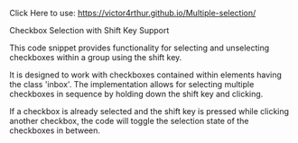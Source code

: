 Click Here to use:  https://victor4rthur.github.io/Multiple-selection/ 

Checkbox Selection with Shift Key Support 

This code snippet provides functionality for selecting and unselecting checkboxes within a group using the shift key.

It is designed to work with checkboxes contained within elements having the class 'inbox'.
The implementation allows for selecting multiple checkboxes in sequence by holding down the shift key and clicking.

If a checkbox is already selected and the shift key is pressed while clicking another checkbox, the code will toggle the selection state of the checkboxes in between.
